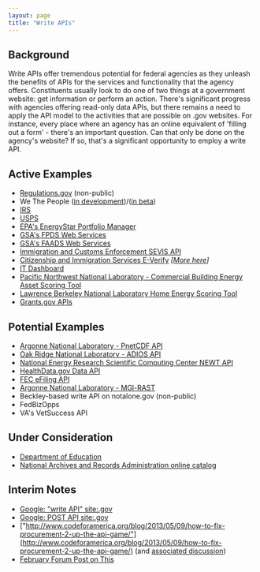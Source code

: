```yaml
---
layout: page
title: "Write APIs"
---
```


## Background 
Write APIs offer tremendous potential for federal agencies as they unleash the benefits of APIs for the services and functionality that the agency offers.  Constituents usually look to do one of two things at a government website: get information or perform an action.  There's significant progress with agencies offering read-only data APIs, but there remains a need to apply the API model to the activities that are possible on .gov websites.  For instance, every place where an agency has an online equivalent of 'filling out a form' - there's an important question.  Can that only be done on the agency's website?  If so, that's a significant opportunity to employ a write API.  

## Active Examples
* [Regulations.gov](https://www.federalregister.gov/blog/2014/07/new-submit-a-formal-comment-feature) (non-public)
* We The People ([in development](http://www.whitehouse.gov/blog/2013/11/04/write-api-we-people))/([in beta](http://www.whitehouse.gov/webform/apply-we-people-write-api-beta))
* [IRS](http://www.irs.gov/Tax-Professionals/e-File-Providers-&-Partners/Become-an-Authorized-e-file-Provider#phase3)
* [USPS](https://www.usps.com/business/web-tools-apis/)
* [EPA's EnergyStar Portfolio Manager](http://portfoliomanager.energystar.gov/webservices/home)
* [GSA's FPDS Web Services](https://www.fpds.gov/downloads/FPDS-Specifications-WebServices_Integration_Specifications_V1.4.doc)
* [GSA's FAADS Web Services](https://www.fpds.gov/downloads/FAADS/FAADS-Specifications-WebServices_Integration_Specifications_V2.doc)
* [Immigration and Customs Enforcement SEVIS API](http://www.ice.gov/sevis/schools/batch.htm)
* [Citizenship and Immigration Services E-Verify](http://www.uscis.gov/faq-page/web-services#t12823n46707) *[[More here](http://www.uscis.gov/sites/default/files/USCIS/Verification/E-Verify/E-Verify_Native_Documents/E-Verify%20Manuals%20and%20Guides/Supplemental_Guide_for_Web_Services_Users.pdf)]*
* [IT Dashboard](https://www.itdashboard.gov/faq#faq24)
* [Pacific Northwest National Laboratory - Commercial Building Energy Asset Scoring Tool](https://assetscoreapi.pnnl.gov/apidoc/)
* [Lawrence Berkeley National Laboratory Home Energy Scoring Tool](https://developers.buildingsapi.lbl.gov/)
* [Grants.gov APIs](http://www.grants.gov/web/grants/s2s/applicant/web-services.html  )

## Potential Examples
* [Argonne National Laboratory - PnetCDF API](https://trac.mcs.anl.gov/projects/parallel-netcdf/wiki/Documentation)
* [Oak Ridge National Laboratory - ADIOS API](http://users.nccs.gov/~pnorbert/ADIOS-UsersManual-1.3.1.pdf#page=18)
* [National Energy Research Scientific Computing Center NEWT API](https://newt.nersc.gov/)
* [HealthData.gov Data API](http://healthdata.gov/data-api)
* [FEC eFiling API](http://fec.gov/elecfil/vendors.shtml)
* [Argonne National Laboratory - MGl-RAST](http://press.igsb.anl.gov/mgrdev/developers/)
* Beckley-based write API on notalone.gov (non-public)
* FedBizOpps 
* VA's VetSuccess API



## Under Consideration
* [Department of Education](https://www.ifap.ed.gov/fregisters/FR041614.html)
* [National Archives and Records Administration online catalog](http://blogs.archives.gov/online-public-access/wp-content/uploads/2014/04/NARA-Open-Government-Plan-2014-2016-Overview-4-1-14.pdf)

## Interim Notes
* [Google: "write API" site:.gov](https://www.google.com/search?q="write+API"+site%3A.gov)
* [Google: POST API site:.gov](https://www.google.com/search?q=%2BPOST+%2BAPI+site%3A.gov)
* ["http://www.codeforamerica.org/blog/2013/05/09/how-to-fix-procurement-2-up-the-api-game/"](http://www.codeforamerica.org/blog/2013/05/09/how-to-fix-procurement-2-up-the-api-game/) (and [associated discussion](https://groups.google.com/forum/?nomobile=true#!searchin/us-government-apis/write$20api/us-government-apis/h7lxWMZq2Zs/2cS1TKpDqd0J))
* [February Forum Post on This](https://groups.google.com/forum/?nomobile=true#!searchin/us-government-apis/write$20api/us-government-apis/nD-KTwb6NpU/c1XletXQ3fUJ)

